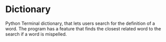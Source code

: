 # Dictionary
Python Terminal dictionary, that lets users search for the definition of a word. The program has a feature that finds the closest related word to the search if a word is mispelled.

